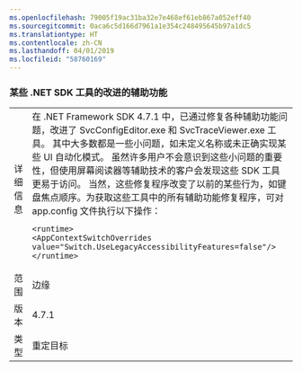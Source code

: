 ```yaml
---
ms.openlocfilehash: 79005f19ac31ba32e7e468ef61eb867a052eff40
ms.sourcegitcommit: 0aca6c5d166d7961a1e354c248495645b97a1dc5
ms.translationtype: HT
ms.contentlocale: zh-CN
ms.lasthandoff: 04/01/2019
ms.locfileid: "58760169"
---
```

### <a name="improved-accessibility-for-some-net-sdk-tools"></a>某些 .NET SDK 工具的改进的辅助功能

|   |   |
|---|---|
|详细信息|在 .NET Framework SDK 4.7.1 中，已通过修复各种辅助功能问题，改进了 SvcConfigEditor.exe 和 SvcTraceViewer.exe 工具。 其中大多数都是一些小问题，如未定义名称或未正确实现某些 UI 自动化模式。 虽然许多用户不会意识到这些小问题的重要性，但使用屏幕阅读器等辅助技术的客户会发现这些 SDK 工具更易于访问。 当然，这些修复程序改变了以前的某些行为，如键盘焦点顺序。为获取这些工具中的所有辅助功能修复程序，可对 app.config 文件执行以下操作：<pre><code class="lang-xml">&lt;runtime&gt;&#13;&#10;&lt;AppContextSwitchOverrides value=&quot;Switch.UseLegacyAccessibilityFeatures=false&quot;/&gt;&#13;&#10;&lt;/runtime&gt;&#13;&#10;</code></pre>|
|范围|边缘|
|版本|4.7.1|
|类型|重定目标|

